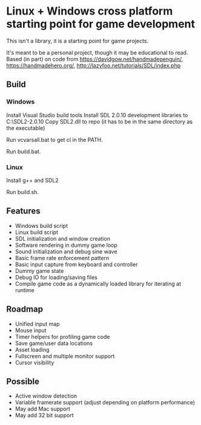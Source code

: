 # Linux + Windows cross platform starting point for game development

This isn't a library, it is a starting point for game projects.

It's meant to be a personal project, though it may be educational to read.
Based (in part) on code from https://davidgow.net/handmadepenguin/, https://handmadehero.org/, http://lazyfoo.net/tutorials/SDL/index.php

## Build

### Windows

Install Visual Studio build tools
Install SDL 2.0.10 development libraries to C:\SDL2-2.0.10
Copy SDL2.dll to repo (it has to be in the same directory as the executable)

Run vcvarsall.bat to get cl in the PATH.

Run build.bat.

### Linux

Install g++ and SDL2

Run build.sh.

## Features
- Windows build script
- Linux build script
- SDL initialization and window creation
- Software rendering in dummy game loop
- Sound initialization and debug sine wave
- Basic frame rate enforcement pattern
- Basic input capture from keyboard and controller
- Dummy game state
- Debug IO for loading/saving files
- Compile game code as a dynamically loaded library for iterating at runtime

## Roadmap
- Unified input map
- Mouse input
- Timer helpers for profiling game code
- Save game/user data locations
- Asset loading
- Fullscreen and multiple monitor support
- Cursor visibility

## Possible
- Active window detection
- Variable framerate support (adjust depending on platform performance)
- May add Mac support
- May add 32 bit support
